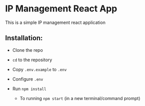 # IP Management React App

This is a simple IP management react application

## Installation:
* Clone the repo
* `cd` to the repository
* Copy `.env.example` to `.env`
* Configure `.env`
* Run `npm install`

    * To running `npm start` (in a new terminal/command prompt)
